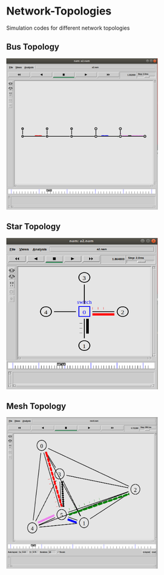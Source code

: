 # Network-Topologies
Simulation codes for different network topologies

## Bus Topology
<img src="https://github.com/saumyaborwankar/Network-Topologies/blob/master/images/bus.png" width="400" height="400" />

## Star Topology
<img src="https://github.com/saumyaborwankar/Network-Topologies/blob/master/images/star.png" width="400" height="400" />

## Mesh Topology
<img src="https://github.com/saumyaborwankar/Network-Topologies/blob/master/images/mesh.png" width="400" height="400" />
